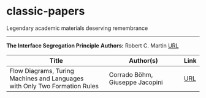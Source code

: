 # classic-papers
Legendary academic materials deserving remembrance

---
**The Interface Segregation Principle**
**Authors:** Robert C. Martin
[URL](https://github.com/berkekim/classic-papers/blob/main/the-interface-segregation-principle.pdf)


| Title | Author(s) | Link |
| ----- | --------- | ---- |
| Flow Diagrams, Turing Machines and Languages <br>with Only Two Formation Rules | Corrado Böhm, Giuseppe Jacopini | [URL](https://github.com/berkekim/classic-papers/blob/main/flow-diagrams-turing-machines-and-languages-with-only-two-formation-rules.pdf) |
